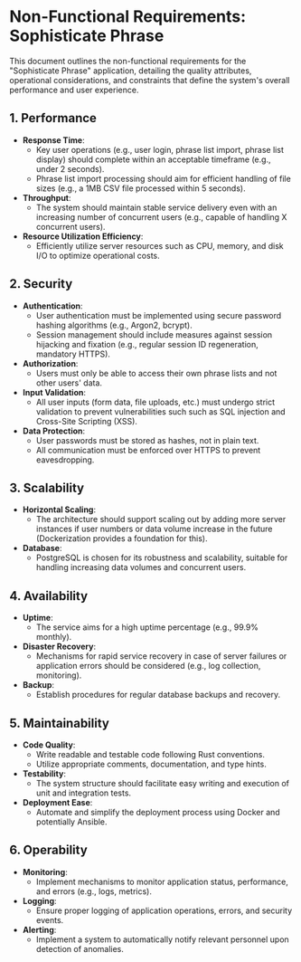 # Non-Functional Requirements: Sophisticate Phrase

This document outlines the non-functional requirements for the "Sophisticate Phrase" application, detailing the quality attributes, operational considerations, and constraints that define the system's overall performance and user experience.

## 1. Performance

*   **Response Time**:
    *   Key user operations (e.g., user login, phrase list import, phrase list display) should complete within an acceptable timeframe (e.g., under 2 seconds).
    *   Phrase list import processing should aim for efficient handling of file sizes (e.g., a 1MB CSV file processed within 5 seconds).
*   **Throughput**:
    *   The system should maintain stable service delivery even with an increasing number of concurrent users (e.g., capable of handling X concurrent users).
*   **Resource Utilization Efficiency**:
    *   Efficiently utilize server resources such as CPU, memory, and disk I/O to optimize operational costs.

## 2. Security

*   **Authentication**:
    *   User authentication must be implemented using secure password hashing algorithms (e.g., Argon2, bcrypt).
    *   Session management should include measures against session hijacking and fixation (e.g., regular session ID regeneration, mandatory HTTPS).
*   **Authorization**:
    *   Users must only be able to access their own phrase lists and not other users' data.
*   **Input Validation**:
    *   All user inputs (form data, file uploads, etc.) must undergo strict validation to prevent vulnerabilities such such as SQL injection and Cross-Site Scripting (XSS).
*   **Data Protection**:
    *   User passwords must be stored as hashes, not in plain text.
    *   All communication must be enforced over HTTPS to prevent eavesdropping.

## 3. Scalability

*   **Horizontal Scaling**:
    *   The architecture should support scaling out by adding more server instances if user numbers or data volume increase in the future (Dockerization provides a foundation for this).
*   **Database**:
    *   PostgreSQL is chosen for its robustness and scalability, suitable for handling increasing data volumes and concurrent users.

## 4. Availability

*   **Uptime**:
    *   The service aims for a high uptime percentage (e.g., 99.9% monthly).
*   **Disaster Recovery**:
    *   Mechanisms for rapid service recovery in case of server failures or application errors should be considered (e.g., log collection, monitoring).
*   **Backup**:
    *   Establish procedures for regular database backups and recovery.

## 5. Maintainability

*   **Code Quality**:
    *   Write readable and testable code following Rust conventions.
    *   Utilize appropriate comments, documentation, and type hints.
*   **Testability**:
    *   The system structure should facilitate easy writing and execution of unit and integration tests.
*   **Deployment Ease**:
    *   Automate and simplify the deployment process using Docker and potentially Ansible.

## 6. Operability

*   **Monitoring**:
    *   Implement mechanisms to monitor application status, performance, and errors (e.g., logs, metrics).
*   **Logging**:
    *   Ensure proper logging of application operations, errors, and security events.
*   **Alerting**:
    *   Implement a system to automatically notify relevant personnel upon detection of anomalies.

